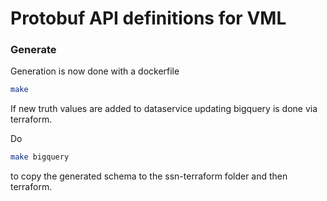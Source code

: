 # Protobuf API definitions for VML

### Generate

Generation is now done with a dockerfile

``` bash
make
```

If new truth values are added to dataservice updating bigquery is done via terraform.

Do

```bash
make bigquery
```

 to copy the generated schema to the ssn-terraform folder and then terraform.
